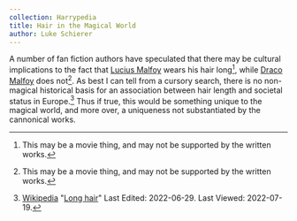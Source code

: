 ```yaml
---
collection: Harrypedia
title: Hair in the Magical World
author: Luke Schierer
---
```


A number of fan fiction authors have speculated that there may be cultural
implications to the fact that [Lucius Malfoy] wears his hair long[^220719-1],
while [Draco Malfoy] does not[^220719-2]. As best I can tell from a cursory
search, there is no non-magical historical basis for an association between
hair length and societal status in Europe.[^220719-3] Thus if true, this
would be something unique to the magical world, and more over, a uniqueness
not substantiated by the cannonical works.

[Lucius Malfoy]: /Harrypedia/people/malfoy/lucius_abraxas//
[Draco Malfoy]: /Harrypedia/people/malfoy/draco_lucius//
[DLM1]: /Harrypedia/people/malfoy/draco_lucius//

[^220719-1]: This may be a movie thing, and may not be supported by the written works.

[^220719-2]: This may be a movie thing, and may not be supported by the written works.

[^220719-3]:
    [Wikipedia](https://en.wikipedia.org/)
    "[Long hair](https://en.wikipedia.org/wiki/Long_hair)"
    Last Edited: 2022-06-29. Last Viewed: 2022-07-19.
